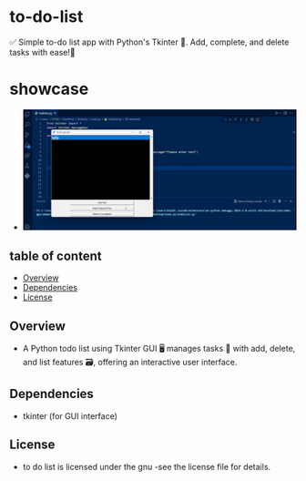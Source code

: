 # to-do-list
✅ Simple to-do list app with Python's Tkinter 🐍. Add, complete, and delete tasks with ease!📝

# showcase 
- ![Showcase1](./assets/image.png)


## table of content
- [Overview](#overview)
- [Dependencies](#dependencies)
- [License](#license)

## Overview

- A Python todo list using Tkinter GUI 🖥️ manages tasks 📝 with add, delete, and list features 🗃️, offering an interactive user interface.

## Dependencies

- tkinter (for GUI interface)
 

## License
- to do list is licensed under the gnu -see the license file for details.
